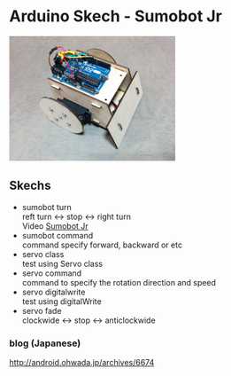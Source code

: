 # Arduino Skech - Sumobot Jr

<img src="https://github.com/FabLabKannai/SumobotJr/blob/master/docs/arduino_ver.jpg" width="300" /> <br/>

## Skechs
- sumobot turn <br/>
  reft turn <-> stop <-> right turn <br/>
  Video [Sumobot Jr](https://www.youtube.com/watch?v=96kZ15I-gVY) <br/>
- sumobot command <br/>
  command specify forward, backward or etc
- servo class <br/>
  test using Servo class <br/>
- servo command <br/>
  command to specify the rotation direction and speed <br/>
- servo digitalwrite <br/>
  test using digitalWrite <br/>
- servo fade <br/>
  clockwide <-> stop <-> anticlockwide <br/>

### blog (Japanese)
http://android.ohwada.jp/archives/6674
